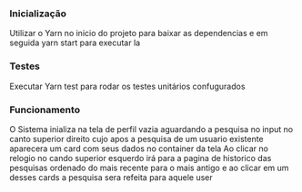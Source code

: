 ### Inicialização
Utilizar o Yarn no inicio do projeto para baixar as dependencias e em seguida yarn start para executar la
### Testes
Executar Yarn test para rodar os testes unitários confugurados
### Funcionamento
O Sistema inializa na tela de perfil vazia aguardando a pesquisa no input no canto superior direito cujo apos a pesquisa de um usuario existente aparecera um card com seus dados no container da tela
Ao clicar no relogio no cando superior esquerdo irá para a pagina de historico das pesquisas ordenado do mais recente para o mais antigo e ao clicar em um desses cards a pesquisa sera refeita para aquele user